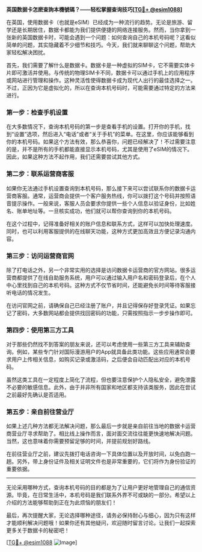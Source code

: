 **英国数据卡怎麽查詢本機號碼？——轻松掌握查询技巧[[TG💪+ @esim1088](https://t.me/s/esim1088)]**

在英国，使用数据卡（也就是eSIM）已经成为一种流行的趋势。无论是旅游、留学还是长期居住，数据卡都能为我们提供便捷的网络连接服务。然而，当你拿到一张新的英国数据卡时，可能会遇到一个问题：如何查询自己的本机号码呢？这看似简单的问题，其实隐藏着不少细节和技巧。今天，我们就来聊聊这个问题，帮助大家轻松解决困扰。

首先，我们需要了解什么是数据卡。数据卡是一种虚拟的SIM卡，它不需要实体卡片即可激活并使用。与传统的物理SIM卡不同，数据卡可以通过手机上的应用程序或网站进行管理和操作。这种灵活性使得数据卡成为现代人出行的最佳选择之一。不过，正因为它是虚拟化的，所以在查询本机号码时，可能需要通过特定的方法来进行。

### **第一步：检查手机设置**

在大多数情况下，查询本机号码的第一步是查看手机的设置。打开你的手机，找到“设置”选项，然后进入“电话”或者“关于手机”的菜单。在这里，你应该能够看到你的本机号码。如果这个方法有效，那么恭喜你，问题已经解决了！不过需要注意的是，并不是所有的手机都能直接显示本机号码，尤其是使用了eSIM的情况下。因此，如果这种方法不起作用，我们还需要尝试其他方式。

### **第二步：联系运营商客服**

如果你无法通过手机设置查询到本机号码，那么接下来可以尝试联系你的数据卡运营商客服。通常，运营商会提供一个客户服务热线，你可以拨打这个号码并按照语音提示操作。一般来说，客服人员会要求你提供一些个人信息以验证身份，比如姓名、账单地址等。一旦核实成功，他们就可以帮你查询到你的本机号码。

在这个过程中，记得准备好相关的账户信息和联系方式，这样可以加快处理速度。同时，也可以利用客服提供的在线聊天功能，这种方式更加高效且方便记录沟通内容。

### **第三步：访问运营商官网**

除了打电话之外，另一个非常实用的选择是访问数据卡运营商的官方网站。很多运营商都提供了在线自助服务系统，用户可以通过输入用户名和密码登录后，在个人中心里找到自己的本机号码。这种方式不仅节省时间，还能避免长时间等待客服接听电话的情况发生。

在访问官网之前，请确保自己已经注册了账户，并且记得保存好登录凭证。如果忘记了密码，大多数网站都会提供找回密码的功能，只需按照指示一步步操作即可。

### **第四步：使用第三方工具**

对于那些仍然找不到答案的朋友来说，还可以考虑使用一些第三方工具来辅助查询。例如，某些专门针对国际漫游用户的App就具备此类功能。这些应用通常会要求用户上传相关信息，如购买记录或激活码，之后便会自动匹配出对应的本机号码。

虽然这类工具在一定程度上简化了流程，但也要注意保护个人隐私安全，避免泄露不必要的敏感信息。此外，由于并非所有国家和地区都支持该类服务，因此在尝试之前最好先确认是否适用。

### **第五步：亲自前往营业厅**

如果上述几种方法都无法解决问题，那么最后一步就是亲自前往当地的数据卡运营商营业厅寻求帮助了。相比线上操作而言，面对面交流往往能更快速地解决问题。当然，这也意味着你需要预留足够的时间，并提前规划好路线。

在前往营业厅之前，建议先拨打电话咨询一下具体位置以及开放时间，以免白跑一趟。另外，带上身份证件及相关证明文件也是非常重要的，它们将作为身份验证的重要依据。

---

无论采用哪种方式，查询本机号码的目的都是为了让用户更好地管理自己的通信资源。毕竟，在日常生活中，本机号码是我们联系外界不可或缺的一部分。希望以上介绍的方法能够帮助到正在为此烦恼的朋友们！

最后，再次提醒大家，无论选择哪种途径，请务必保持耐心与细心，因为只有这样才能顺利解决问题哦！如果你还有其他疑问，欢迎随时留言讨论。让我们一起探索更多关于数据卡的秘密吧！

[[TG💪+ @esim1088](https://t.me/s/esim1088) ![Image](https://i.postimg.cc/4NQfJmqS/Snipaste-2025-05-13-00-14-12.png)]